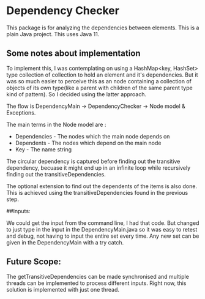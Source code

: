 # Dependency Checker

This package is for analyzing the dependencies between elements. This is a plain Java project. This uses Java 11.

## Some notes about implementation

To implement this, I was contemplating on using a HashMap<key, HashSet<String>>  type collection of collection 
to hold an element and it's dependencies. But it was so much easier to perceive this as an node containing a 
collection of objects of its own type(like a parent with children of the same parent type kind of pattern). So I 
decided using the latter approach. 

The flow is DependencyMain -> DependencyChecker -> Node model & Exceptions.

The main terms in the Node model are :
 - Dependencies - The nodes which the main node depends on
 - Dependents - The nodes which depend on the main node
 - Key - The name string

The circular dependency is captured before finding out the transitive dependency, becuase
it might end up in an infinite loop while recursively finding out the transitiveDependencies.

The optional extension to find out the dependents of the items is also done. This is achieved using
the transitiveDependencies found in the previous step.

##Inputs:

We could get the input from the command line, I had that code. But changed to just type in the input in the 
DependencyMain.java so it was easy to retest and debug, not having to input the entire set every time. 
Any new set can be given in the DependencyMain with a try catch.

## Future Scope:

The getTransitiveDependencies can be made synchronised and multiple threads can be implemented to process different
inputs. Right now, this solution is implemented with just one thread.
